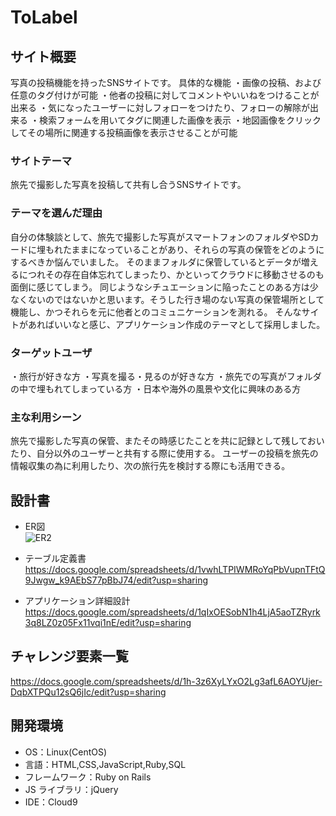 # ToLabel

## サイト概要
写真の投稿機能を持ったSNSサイトです。
具体的な機能
・画像の投稿、および任意のタグ付けが可能
・他者の投稿に対してコメントやいいねをつけることが出来る
・気になったユーザーに対しフォローをつけたり、フォローの解除が出来る
・検索フォームを用いてタグに関連した画像を表示
・地図画像をクリックしてその場所に関連する投稿画像を表示させることが可能


### サイトテーマ
旅先で撮影した写真を投稿して共有し合うSNSサイトです。

### テーマを選んだ理由
自分の体験談として、旅先で撮影した写真がスマートフォンのフォルダやSDカードに埋もれたままになっていることがあり、それらの写真の保管をどのようにするべきか悩んでいました。
そのままフォルダに保管しているとデータが増えるにつれその存在自体忘れてしまったり、かといってクラウドに移動させるのも面倒に感じてしまう。
同じようなシチュエーションに陥ったことのある方は少なくないのではないかと思います。そうした行き場のない写真の保管場所として機能し、かつそれらを元に他者とのコミュニケーションを測れる。
そんなサイトがあればいいなと感じ、アプリケーション作成のテーマとして採用しました。

### ターゲットユーザ
・旅行が好きな方
・写真を撮る・見るのが好きな方
・旅先での写真がフォルダの中で埋もれてしまっている方
・日本や海外の風景や文化に興味のある方

### 主な利用シーン
旅先で撮影した写真の保管、またその時感じたことを共に記録として残しておいたり、自分以外のユーザーと共有する際に使用する。
ユーザーの投稿を旅先の情報収集の為に利用したり、次の旅行先を検討する際にも活用できる。

## 設計書

* ER図  
![ER2](https://user-images.githubusercontent.com/73771296/103625231-09927980-4f7e-11eb-83cb-af7d070e6759.png)


* テーブル定義書
https://docs.google.com/spreadsheets/d/1vwhLTPIWMRoYqPbVupnTFtQ9Jwgw_k9AEbS77pBbJ74/edit?usp=sharing

* アプリケーション詳細設計
https://docs.google.com/spreadsheets/d/1qIxOESobN1h4LjA5aoTZRyrk3q8LZ0z05Fx11vqi1nE/edit?usp=sharing

## チャレンジ要素一覧

https://docs.google.com/spreadsheets/d/1h-3z6XyLYxO2Lg3afL6AOYUjer-DqbXTPQu12sQ6jIc/edit?usp=sharing

## 開発環境

- OS：Linux(CentOS)
- 言語：HTML,CSS,JavaScript,Ruby,SQL
- フレームワーク：Ruby on Rails
- JS ライブラリ：jQuery
- IDE：Cloud9
